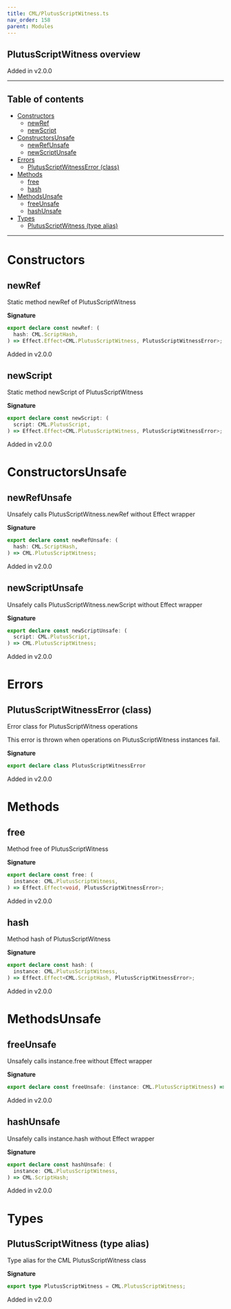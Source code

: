 ```yaml
---
title: CML/PlutusScriptWitness.ts
nav_order: 158
parent: Modules
---
```


## PlutusScriptWitness overview

Added in v2.0.0

---

<h2 class="text-delta">Table of contents</h2>

- [Constructors](#constructors)
  - [newRef](#newref)
  - [newScript](#newscript)
- [ConstructorsUnsafe](#constructorsunsafe)
  - [newRefUnsafe](#newrefunsafe)
  - [newScriptUnsafe](#newscriptunsafe)
- [Errors](#errors)
  - [PlutusScriptWitnessError (class)](#plutusscriptwitnesserror-class)
- [Methods](#methods)
  - [free](#free)
  - [hash](#hash)
- [MethodsUnsafe](#methodsunsafe)
  - [freeUnsafe](#freeunsafe)
  - [hashUnsafe](#hashunsafe)
- [Types](#types)
  - [PlutusScriptWitness (type alias)](#plutusscriptwitness-type-alias)

---

# Constructors

## newRef

Static method newRef of PlutusScriptWitness

**Signature**

```ts
export declare const newRef: (
  hash: CML.ScriptHash,
) => Effect.Effect<CML.PlutusScriptWitness, PlutusScriptWitnessError>;
```

Added in v2.0.0

## newScript

Static method newScript of PlutusScriptWitness

**Signature**

```ts
export declare const newScript: (
  script: CML.PlutusScript,
) => Effect.Effect<CML.PlutusScriptWitness, PlutusScriptWitnessError>;
```

Added in v2.0.0

# ConstructorsUnsafe

## newRefUnsafe

Unsafely calls PlutusScriptWitness.newRef without Effect wrapper

**Signature**

```ts
export declare const newRefUnsafe: (
  hash: CML.ScriptHash,
) => CML.PlutusScriptWitness;
```

Added in v2.0.0

## newScriptUnsafe

Unsafely calls PlutusScriptWitness.newScript without Effect wrapper

**Signature**

```ts
export declare const newScriptUnsafe: (
  script: CML.PlutusScript,
) => CML.PlutusScriptWitness;
```

Added in v2.0.0

# Errors

## PlutusScriptWitnessError (class)

Error class for PlutusScriptWitness operations

This error is thrown when operations on PlutusScriptWitness instances fail.

**Signature**

```ts
export declare class PlutusScriptWitnessError
```

Added in v2.0.0

# Methods

## free

Method free of PlutusScriptWitness

**Signature**

```ts
export declare const free: (
  instance: CML.PlutusScriptWitness,
) => Effect.Effect<void, PlutusScriptWitnessError>;
```

Added in v2.0.0

## hash

Method hash of PlutusScriptWitness

**Signature**

```ts
export declare const hash: (
  instance: CML.PlutusScriptWitness,
) => Effect.Effect<CML.ScriptHash, PlutusScriptWitnessError>;
```

Added in v2.0.0

# MethodsUnsafe

## freeUnsafe

Unsafely calls instance.free without Effect wrapper

**Signature**

```ts
export declare const freeUnsafe: (instance: CML.PlutusScriptWitness) => void;
```

Added in v2.0.0

## hashUnsafe

Unsafely calls instance.hash without Effect wrapper

**Signature**

```ts
export declare const hashUnsafe: (
  instance: CML.PlutusScriptWitness,
) => CML.ScriptHash;
```

Added in v2.0.0

# Types

## PlutusScriptWitness (type alias)

Type alias for the CML PlutusScriptWitness class

**Signature**

```ts
export type PlutusScriptWitness = CML.PlutusScriptWitness;
```

Added in v2.0.0
